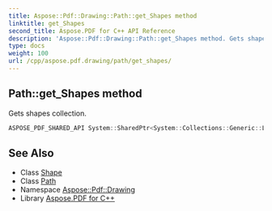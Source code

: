 ```yaml
---
title: Aspose::Pdf::Drawing::Path::get_Shapes method
linktitle: get_Shapes
second_title: Aspose.PDF for C++ API Reference
description: 'Aspose::Pdf::Drawing::Path::get_Shapes method. Gets shapes collection in C++.'
type: docs
weight: 100
url: /cpp/aspose.pdf.drawing/path/get_shapes/
---
```

## Path::get_Shapes method


Gets shapes collection.

```cpp
ASPOSE_PDF_SHARED_API System::SharedPtr<System::Collections::Generic::List<System::SharedPtr<Shape>>> Aspose::Pdf::Drawing::Path::get_Shapes() const
```

## See Also

* Class [Shape](../../shape/)
* Class [Path](../)
* Namespace [Aspose::Pdf::Drawing](../../)
* Library [Aspose.PDF for C++](../../../)
